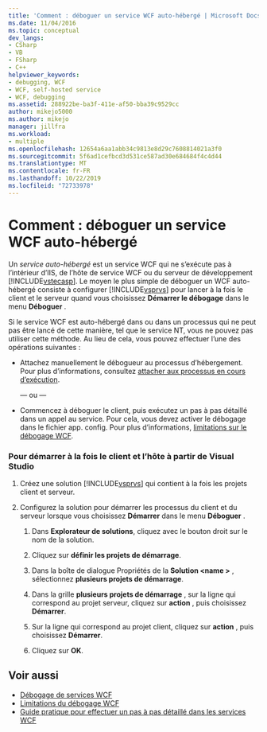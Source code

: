 ```yaml
---
title: 'Comment : déboguer un service WCF auto-hébergé | Microsoft Docs'
ms.date: 11/04/2016
ms.topic: conceptual
dev_langs:
- CSharp
- VB
- FSharp
- C++
helpviewer_keywords:
- debugging, WCF
- WCF, self-hosted service
- WCF, debugging
ms.assetid: 288922be-ba3f-411e-af50-bba39c9529cc
author: mikejo5000
ms.author: mikejo
manager: jillfra
ms.workload:
- multiple
ms.openlocfilehash: 12654a6aa1abb34c9813e8d29c7608814021a3f0
ms.sourcegitcommit: 5f6ad1cefbcd3d531ce587ad30e684684f4c4d44
ms.translationtype: MT
ms.contentlocale: fr-FR
ms.lasthandoff: 10/22/2019
ms.locfileid: "72733978"
---
```

# <a name="how-to-debug-a-self-hosted-wcf-service"></a>Comment : déboguer un service WCF auto-hébergé
Un *service auto-hébergé* est un service WCF qui ne s’exécute pas à l’intérieur d’IIS, de l’hôte de service WCF ou du serveur de développement [!INCLUDE[vstecasp](../code-quality/includes/vstecasp_md.md)]. Le moyen le plus simple de déboguer un WCF auto-hébergé consiste à configurer [!INCLUDE[vsprvs](../code-quality/includes/vsprvs_md.md)] pour lancer à la fois le client et le serveur quand vous choisissez **Démarrer le débogage** dans le menu **Déboguer** .

 Si le service WCF est auto-hébergé dans ou dans un processus qui ne peut pas être lancé de cette manière, tel que le service NT, vous ne pouvez pas utiliser cette méthode. Au lieu de cela, vous pouvez effectuer l’une des opérations suivantes :

- Attachez manuellement le débogueur au processus d’hébergement. Pour plus d’informations, consultez [attacher aux processus en cours d’exécution](../debugger/attach-to-running-processes-with-the-visual-studio-debugger.md).

     — ou —

- Commencez à déboguer le client, puis exécutez un pas à pas détaillé dans un appel au service. Pour cela, vous devez activer le débogage dans le fichier app. config. Pour plus d’informations, [limitations sur le débogage WCF](../debugger/limitations-on-wcf-debugging.md).

### <a name="to-start-both-client-and-host-from-visual-studio"></a>Pour démarrer à la fois le client et l’hôte à partir de Visual Studio

1. Créez une solution [!INCLUDE[vsprvs](../code-quality/includes/vsprvs_md.md)] qui contient à la fois les projets client et serveur.

2. Configurez la solution pour démarrer les processus du client et du serveur lorsque vous choisissez **Démarrer** dans le menu **Déboguer** .

   1. Dans **Explorateur de solutions**, cliquez avec le bouton droit sur le nom de la solution.

   2. Cliquez sur **définir les projets de démarrage**.

   3. Dans la boîte de dialogue Propriétés de la **Solution \<name >** , sélectionnez **plusieurs projets de démarrage**.

   4. Dans la grille **plusieurs projets de démarrage** , sur la ligne qui correspond au projet serveur, cliquez sur **action** , puis choisissez **Démarrer**.

   5. Sur la ligne qui correspond au projet client, cliquez sur **action** , puis choisissez **Démarrer**.

   6. Cliquez sur **OK**.

## <a name="see-also"></a>Voir aussi
- [Débogage de services WCF](../debugger/debugging-wcf-services.md)
- [Limitations du débogage WCF](../debugger/limitations-on-wcf-debugging.md)
- [Guide pratique pour effectuer un pas à pas détaillé dans les services WCF](../debugger/how-to-step-into-wcf-services.md)